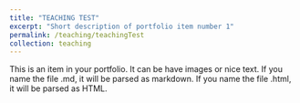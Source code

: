 ```yaml
---
title: "TEACHING TEST"
excerpt: "Short description of portfolio item number 1"
permalink: /teaching/teachingTest
collection: teaching
---
```


This is an item in your portfolio. It can be have images or nice text. If you name the file .md, it will be parsed as markdown. If you name the file .html, it will be parsed as HTML. 
